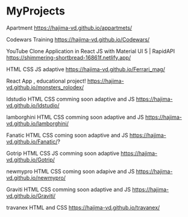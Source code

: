 # MyProjects
Apartment
https://hajima-vd.github.io/appartmets/

Codewars Training 
https://hajima-vd.github.io/Codewars/

YouTube Clone Application in React JS with Material UI 5 | RapidAPI
https://shimmering-shortbread-16861f.netlify.app/

HTML CSS JS adaptive
https://hajima-vd.github.io/Ferrari_mag/

React App , educational project!
https://hajima-vd.github.io/monsters_rolodex/

Idstudio HTML CSS comming soon adaptive and JS
https://hajima-vd.github.io/Idstudio/

lamborghini HTML CSS comming soon adaptive and JS
https://hajima-vd.github.io/lamborghini/

Fanatic HTML CSS coming soon adaptive and JS
https://hajima-vd.github.io/Fanatic/?

Gotrip HTML CSS JS comming soon adaptive
https://hajima-vd.github.io/Gotrip/

newmypro HTML CSS coming soon adapive and JS
https://hajima-vd.github.io/newmypro/

Graviti HTML CSS comming soon adaptive and JS
https://hajima-vd.github.io/Graviti/

travanex HTML and CSS
https://hajima-vd.github.io/travanex/
